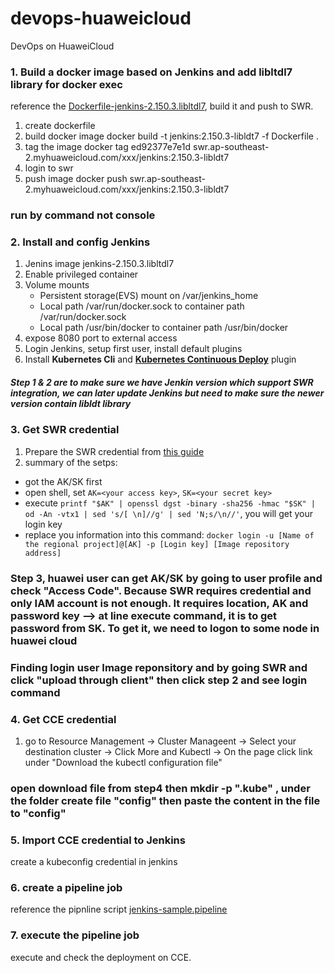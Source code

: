 # devops-huaweicloud
DevOps on HuaweiCloud

### 1. Build a docker image based on Jenkins and add libltdl7 library for docker exec
reference the [Dockerfile-jenkins-2.150.3.libltdl7](Dockerfile-jenkins-2.150.3.libltdl7), build it and push to SWR.
1. create dockerfile
2. build docker image
docker build -t jenkins:2.150.3-libldt7 -f Dockerfile .
3. tag the image
docker tag ed92377e7e1d swr.ap-southeast-2.myhuaweicloud.com/xxx/jenkins:2.150.3-libldt7
4. login to swr
5. push image
docker push swr.ap-southeast-2.myhuaweicloud.com/xxx/jenkins:2.150.3-libldt7

### run by command not console 

### 2. Install and config Jenkins
1. Jenins image jenkins-2.150.3.libltdl7
2. Enable privileged container
3. Volume mounts
    - Persistent storage(EVS) mount on /var/jenkins_home
    - Local path /var/run/docker.sock to container path /var/run/docker.sock
    - Local path /usr/bin/docker to container path /usr/bin/docker
4. expose 8080 port to external access
5. Login Jenkins, setup first user, install default plugins
6. Install **Kubernetes Cli** and **[Kubernetes Continuous Deploy](https://wiki.jenkins.io/display/JENKINS/Kubernetes+Continuous+Deploy+Plugin)** plugin

##### Step 1 & 2 are to make sure we have Jenkin version which support SWR integration, we can later update Jenkins but need to make sure the newer version contain libldt library


### 3. Get SWR credential
1. Prepare the SWR credential from [this guide](https://support-intl.huaweicloud.com/usermanual-swr/swr_01_1000.html)
2. summary of the setps:
- got the AK/SK first
- open shell, set ```AK=<your access key>```, ```SK=<your secret key>```
- execute ```printf "$AK" | openssl dgst -binary -sha256 -hmac "$SK" | od -An -vtx1 | sed 's/[ \n]//g' | sed 'N;s/\n//'```, you will get your login key
- replace you information into this command: ```docker login -u [Name of the regional project]@[AK] -p [Login key] [Image repository address]```

### Step 3, huawei user can get AK/SK by going to user profile and check "Access Code". Because SWR requires credential and only IAM account is not enough. It requires location, AK and password key  --> at line execute command, it is to get password from SK. To get it, we need to logon to some node in huawei cloud

### Finding login user Image reponsitory and by going SWR and click "upload through client" then click step 2 and see login command



### 4. Get CCE credential
1. go to Resource Management -> Cluster Manageent -> Select your destination cluster -> Click More and Kubectl -> On the page click link under "Download the kubectl configuration file"

### open download file from step4 then mkdir -p ".kube" , under the folder create file "config" then paste the content in the file to "config"


### 5. Import CCE credential to Jenkins
create a kubeconfig credential in jenkins



### 6. create a pipeline job
reference the pipnline script [jenkins-sample.pipeline](jenkins-sample.pipeline)

### 7. execute the pipeline job
execute and check the deployment on CCE.
